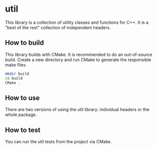 # util
This  library is a collection of utility classes and functions for C++. It is a "best of the rest" collection of independent headers.

## How to build

This library builds with CMake. It is recommended to do an out-of-source build. Create a new directory and run CMake to generate the responsible make files.

```sh
mkdir build
cd build
CMake .
```


## How to use

There are two versions of using the util library: individual headers or the whole package.

## How to test

You can run the util tests from the project via CMake.